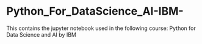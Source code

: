 # Python_For_DataScience_AI-IBM-
This contains the jupyter notebook used in the following course: Python for Data Science and AI by IBM
